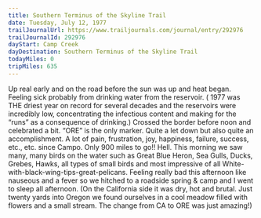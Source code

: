 ```yaml
---
title: Southern Terminus of the Skyline Trail
date: Tuesday, July 12, 1977
trailJournalUrl: https://www.trailjournals.com/journal/entry/292976
trailJournalId: 292976
dayStart: Camp Creek
dayDestination: Southern Terminus of the Skyline Trail
todayMiles: 0
tripMiles: 635
---
```

Up real early and on the road before the sun was up and heat began. Feeling sick probably from drinking water from the reservoir. ( 1977 was THE driest year on record for several decades and the reservoirs were incredibly low, concentrating the infectious content and making for the “runs” as a consequence of drinking.) Crossed the border before noon and celebrated a bit. “ORE” is the only marker. Quite a let down but also quite an accomplishment. A lot of pain, frustration, joy, happiness, failure, success, etc., etc. since Campo. Only 900 miles to go!! Hell. This morning we saw many, many birds on the water such as Great Blue Heron, Sea Gulls, Ducks, Grebes, Hawks, all types of small birds and most impressive of all White-with-black-wing-tips-great-pelicans. Feeling really bad this afternoon like nauseous and a fever so we hitched to a roadside spring & camp and I went to sleep all afternoon. (On the California side it was dry, hot and brutal. Just twenty yards into Oregon we found ourselves in a cool meadow filled with flowers and a small stream. The change from CA to ORE was just amazing!)
